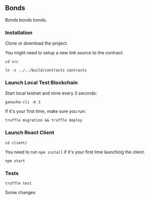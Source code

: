 ## Bonds

Bonds bonds bonds.

### Installation

Clone or download the project.

You might need to setup a new link source to the contract:

`cd src`

`ln -s ../../build/contracts contracts`

### Launch Local Test Blockchain

Start local testnet and mine every 3 seconds:

`ganache-cli -b 3`


If it's your first time, make sure you run:

`truffle migration && truffle deploy`

### Launch React Client

`cd client/`

You need to run `npm install` if it's your first lime launching the client.

`npm start`


### Tests

`truffle test`

Some changes
